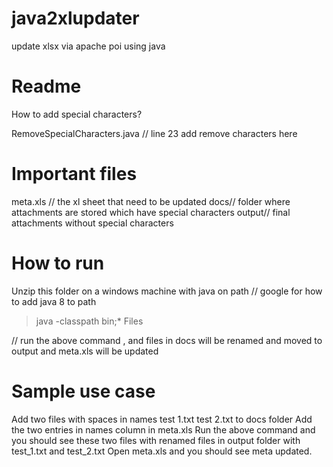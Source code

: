 # java2xlupdater
update xlsx  via apache poi using java 

Readme
==================

How to add special characters?

RemoveSpecialCharacters.java // line 23 add remove characters here

Important files
===============
meta.xls // the xl sheet that need to be updated 
docs// folder where attachments are stored which have special characters
output// final attachments without special characters

How to run 
=====================
Unzip this folder on a windows machine with java on path // google for how to add java 8 to path

>java -classpath bin;* Files

// run the above command , and files in docs will be renamed and moved to output and meta.xls will be updated


Sample use case
=================
Add two files with   spaces in names test 1.txt  test 2.txt to docs folder
Add the two entries in names column in meta.xls
Run the above command and you should see these two files with renamed files in output folder with test_1.txt and test_2.txt 
Open meta.xls and you should see meta updated.

